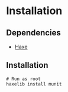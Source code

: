 # Installation

## Dependencies

- [Haxe](../index.md)

## Installation

```shell
# Run as root
haxelib install munit
```
